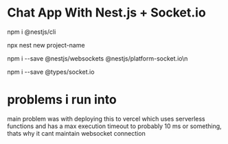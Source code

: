 # Chat App With Nest.js + Socket.io
npm i  @nestjs/cli

npx nest new project-name

npm i --save @nestjs/websockets @nestjs/platform-socket.io\n

npm i --save @types/socket.io

# problems i run into

main problem was with deploying this to vercel which uses serverless functions and has a max execution timeout to probably 10 ms or something,  thats why it cant maintain websocket  connection
